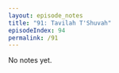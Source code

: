 ```yaml
---
layout: episode_notes
title: "91: Tavilah T'Shuvah"
episodeIndex: 94
permalink: /91
---
```

No notes yet.
